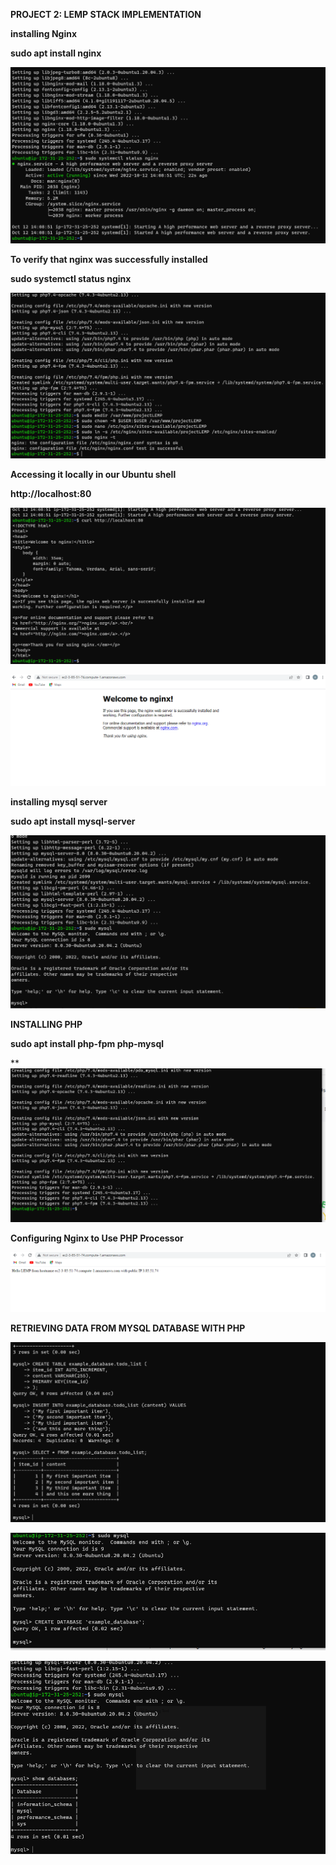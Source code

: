**PROJECT 2: LEMP STACK IMPLEMENTATION**

**installing Nginx**

**sudo apt install nginx**

![nginxinstalled](./images/NginxInstalled.PNG)

**To verify that nginx was successfully installed**

**sudo systemctl status nginx**

![Nginxxsuccess](./images/NginxConfigSuccess.PNG)

**Accessing it locally in our Ubuntu shell**

**http://localhost:80**

**![LocalHost](./images/LocalAccess.PNG)**

**![PublicBrowsser](./images/PublicIPbrowser.PNG)**

**installing mysql server**

**sudo apt install mysql-server**

**![mysqlinstall](./images/mysqlinstalled.PNG)**

**INSTALLING PHP**

**sudo apt install php-fpm php-mysql**

**![PHPinstalled](./images/PHPinstalled.PNG)

**Configuring Nginx to Use PHP Processor**

**![HostLEMP](./images/HostLEMP.PNG)**

**RETRIEVING DATA FROM MYSQL DATABASE WITH PHP**

**![myfirstdatabasetable](./images/MyFirstDatabaseTable.PNG)**

**![mmyfirstdatabasecreated](./images/mysqlDatabaseCreated.PNG)**

**![mysqlshowdatabases](./images/MysqlShowDatabases.PNG)**

